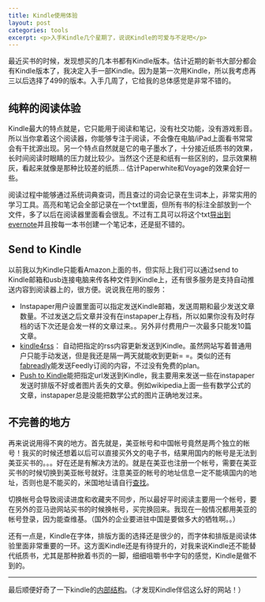 ```yaml
---
title: Kindle使用体验
layout: post
categories: tools
excerpt: <p>入手Kindle几个星期了，说说Kindle的可爱与不足吧</p>
---
```


最近买书的时候，发现想买的几本书都有Kindle版本。估计近期的新书大部分都会有Kindle版本了，我决定入手一部Kindle。因为是第一次用Kindle，所以我考虑再三以后选择了499的版本。入手几周了，它给我的总体感觉是非常不错的。

## 纯粹的阅读体验

Kindle最大的特点就是，它只能用于阅读和笔记，没有社交功能，没有游戏影音。所以当你拿着这个阅读器，你能够专注于阅读，不会像在电脑/iPad上面看书常常会有干扰源出现。另一个特点自然就是它的电子墨水了，十分接近纸质书的效果，长时间阅读时眼睛的压力就比较少。当然这个还是和纸有一些区别的，显示效果稍灰，看起来就像是那种比较差的纸质... 估计Paperwhite和Voyage的效果会好一些。

阅读过程中能够通过系统词典查词，而且查过的词会记录在生词本上，非常实用的学习工具。高亮和笔记会全部记录在一个txt里面，但所有书的标注全部放到一个文件，多了以后在阅读器里面看会很乱。不过有工具可以将这个txt[导出到evernote](http://www.zhihu.com/question/22356174)并且按每一本书创建一个笔记本，还是挺不错的。

## Send to Kindle

以前我以为Kindle只能看Amazon上面的书，但实际上我们可以通过send to Kindle邮箱和usb连接电脑来传各种文件到Kindle上，还有很多服务是支持自动推送内容到阅读器上的，很方便。说说我在用的服务：

* Instapaper用户设置里面可以指定发送Kindle邮箱，发送周期和最少发送文章数量。不过发送之后文章并没有在instapaper上存档，所以如果你没有及时存档的话下次还是会发一样的文章过来。。另外非付费用户一次最多只能发10篇文章。
* [kindle4rss](http://kindle4rss.com/)： 自动把指定的rss内容更新发送到Kindle。虽然网站写着普通用户只能手动发送，但是我还是隔一两天就能收到更新= =。类似的还有[fabreadly](http://fabreadly.com/account/)能发送Feedly订阅的内容，不过没有免费的plan。
* [Push to Kindle](http://fivefilters.org/kindle-it/)能把指定url发送到Kindle，我主要用来发送一些在instapaper发送时排版不好或者图片丢失的文章。例如wikipedia上面一些有数学公式的文章，instapaper总是没能把数学公式的图片正确地发过来。

## 不完善的地方

再来说说用得不爽的地方。首先就是，美亚帐号和中国帐号竟然是两个独立的帐号！我买的时候还想着以后可以直接买外文的电子书，结果用国内的帐号是无法到美亚买书的。。。好在还是有解决方法的。就是在美亚也注册一个帐号，需要在美亚买书的时候切换到美亚帐号就好。注意美亚的帐号的地址信息一定不能填国内的地址，否则也是不能买的，米国地址请自行[查找](https://www.google.com/search?q=random+american+address)。

切换帐号会导致阅读进度和收藏夹不同步，所以最好平时阅读主要用一个帐号，要在另外的亚马逊网站买书的时候换帐号，买完换回来。我现在一般情况都用美亚的帐号登录，因为能查维基。（国外的企业要进驻中国是要做多大的牺牲啊。。）

还有一点是，Kindle在字体，排版方面的选择还是很少的，而字体和排版是阅读体验里面非常重要的一环。这方面Kindle还是有待提升的，对我来说Kindle还不能替代纸质书，尤其是那种掀着书页的一脚，细细咀嚼书中字句的感觉，Kindle是做不到的。

---

最后顺便好奇了一下kindle的[内部结构](http://kindlefere.com/post/58.html)。（才发现Kindle伴侣这么好的网站！）
